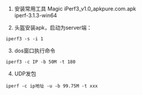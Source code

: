 
1. 安装常用工具
Magic iPerf3_v1.0_apkpure.com.apk    
iperf-3.1.3-win64

2. 头盔安装apk，启动为server端：
```
iperf3 -s -i 1
```
3. dos窗口执行命令
```
iperf3 -c IP -b 50M -t 180
```
4. UDP发包
```
iperf -c ip地址 -u -b 99.75M -t xxx
```